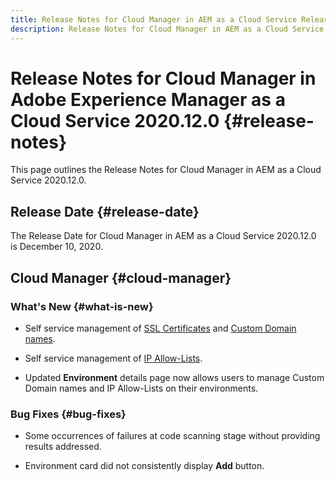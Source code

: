 ```yaml
---
title: Release Notes for Cloud Manager in AEM as a Cloud Service Release 2020.12.0
description: Release Notes for Cloud Manager in AEM as a Cloud Service Release 2020.12.0
---
```


# Release Notes for Cloud Manager in Adobe Experience Manager as a Cloud Service 2020.12.0 {#release-notes}

This page outlines the Release Notes for Cloud Manager in AEM as a Cloud Service 2020.12.0.

## Release Date {#release-date}

The Release Date for Cloud Manager in AEM as a Cloud Service 2020.12.0 is December 10, 2020.

## Cloud Manager {#cloud-manager}

### What's New {#what-is-new}

* Self service management of [SSL Certificates](/help/implementing/cloud-manager/managing-ssl-certifications/introduction.md) and [Custom Domain names](/help/implementing/cloud-manager/custom-domain-names/introduction.md).

* Self service management of [IP Allow-Lists](/help/implementing/cloud-manager/ip-allow-lists/introduction.md).

* Updated **Environment** details page now allows users to manage Custom Domain names and IP Allow-Lists on their environments.


### Bug Fixes  {#bug-fixes}

* Some occurrences of failures at code scanning stage without providing results addressed.

* Environment card did not consistently display **Add** button.
